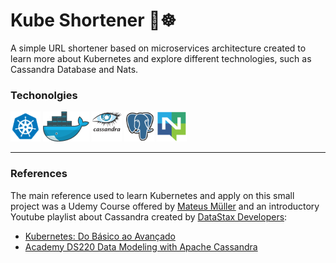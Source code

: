 # Kube Shortener 🔗☸️

A simple URL shortener based on microservices architecture created to learn more about Kubernetes
and explore different technologies, such as Cassandra Database and Nats.

### Techonolgies

<div style="display: flex; flex-direction: row; align-items: center;">
	<a href="https://kubernetes.io/docs/home/" style="margin-right: 4px;">
		<img src=".markdown/kubernetes.png" height="48" alt="Kubernetes">
	</a>
	<a href="https://docs.docker.com/" style="margin-right: 4px;">
		<img src=".markdown/docker.png" height="48" alt="Go">
	</a>
	<a href="https://cassandra.apache.org/doc/latest/" style="margin-right: 4px;">
		<img src=".markdown/cassandra.png" height="48" alt="Cassandra">
	</a>
	<a href="https://www.postgresql.org/docs/16/index.html" style="margin-right: 4px;">
		<img src=".markdown/postgres.png" height="48" alt="PostgreSQL">
	</a>
	<a href="https://docs.nats.io/">
		<img src=".markdown/nats.png" height="48" alt="Nats">
	</a>
</div>

---

### References

The main reference used to learn Kubernetes and apply on this small project was a Udemy Course
offered by [Mateus Müller](https://www.udemy.com/course/kubernetes-do-basico-ao-avancado/#instructor-1)
and an introductory Youtube playlist about Cassandra created by [DataStax Developers](https://www.youtube.com/@DataStaxDevs/featured):

- [Kubernetes: Do Básico ao Avançado](https://www.udemy.com/course/kubernetes-do-basico-ao-avancado/)
- [Academy DS220 Data Modeling with Apache Cassandra](https://www.youtube.com/playlist?list=PL2g2h-wyI4SqIigskyJNAeL2vSTJZU_Qp)